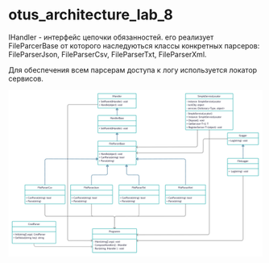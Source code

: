 # otus_architecture_lab_8

IHandler - интерфейс цепочки обязанностей. его реализует FileParcerBase от которого наследуються классы конкретных парсеров: FileParserJson, FileParserCsv, FileParserTxt, FileParserXml.

Для обеспечения всем парсерам доступа к логу используется локатор сервисов.

![alt text](https://github.com/AlexandrBashkirev/otus_architecture_lab_8/blob/master/class_diagram.png?raw=true)

